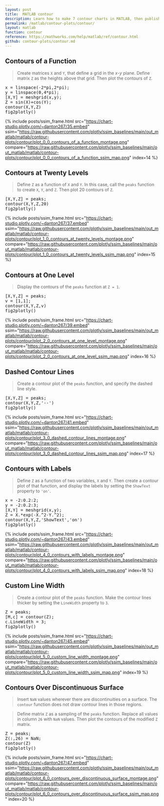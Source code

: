 ```yaml
---
layout: post
title:  MATLAB contour
description: Learn how to make 7 contour charts in MATLAB, then publish them to the Web with Plotly.
permalink: /matlab/contour-plots/contour/
layout: matlab
function: contour
reference: https://mathworks.com/help/matlab/ref/contour.html
github: contour-plots/contour.md
---
```


## Contours of a Function

> Create matrices `X` and `Y`, that define a grid in the *x*-*y* plane. Define matrix `Z` as the heights above that grid. Then plot the contours of `Z`.

<pre class="mcode">x = linspace(-2*pi,2*pi);
y = linspace(0,4*pi);
[X,Y] = meshgrid(x,y);
Z = sin(X)+cos(Y);
contour(X,Y,Z)
fig2plotly()</pre>
{% include posts/ssim_frame.html 
  src="https://chart-studio.plotly.com/~danton267/35.embed" 
  ssim="https://raw.githubusercontent.com/plotly/ssim_baselines/main/out_matlab/matlab/contour-plots/contour/plot_0_0_contours_of_a_function_montage.png" 
  compare="https://raw.githubusercontent.com/plotly/ssim_baselines/main/out_matlab/matlab/contour-plots/contour/plot_0_0_contours_of_a_function_ssim_map.png" 
  index=14
%}



<!--------------------- EXAMPLE BREAK ------------------------->

## Contours at Twenty Levels

> Define `Z` as a function of `X` and `Y`. In this case, call the `peaks` function to create `X`, `Y`, and `Z`. Then plot 20 contours of `Z`.

<pre class="mcode">[X,Y,Z] = peaks;
contour(X,Y,Z,20)
fig2plotly()</pre>
{% include posts/ssim_frame.html 
  src="https://chart-studio.plotly.com/~danton267/37.embed" 
  ssim="https://raw.githubusercontent.com/plotly/ssim_baselines/main/out_matlab/matlab/contour-plots/contour/plot_1_0_contours_at_twenty_levels_montage.png" 
  compare="https://raw.githubusercontent.com/plotly/ssim_baselines/main/out_matlab/matlab/contour-plots/contour/plot_1_0_contours_at_twenty_levels_ssim_map.png" 
  index=15
%}



<!--------------------- EXAMPLE BREAK ------------------------->

## Contours at One Level

> Display the contours of the `peaks` function at `Z = 1`.

<pre class="mcode">[X,Y,Z] = peaks;
v = [1,1];
contour(X,Y,Z,v)
fig2plotly()</pre>
{% include posts/ssim_frame.html 
  src="https://chart-studio.plotly.com/~danton267/39.embed" 
  ssim="https://raw.githubusercontent.com/plotly/ssim_baselines/main/out_matlab/matlab/contour-plots/contour/plot_2_0_contours_at_one_level_montage.png" 
  compare="https://raw.githubusercontent.com/plotly/ssim_baselines/main/out_matlab/matlab/contour-plots/contour/plot_2_0_contours_at_one_level_ssim_map.png" 
  index=16
%}



<!--------------------- EXAMPLE BREAK ------------------------->

## Dashed Contour Lines

> Create a contour plot of the `peaks` function, and specify the dashed line style.

<pre class="mcode">[X,Y,Z] = peaks;
contour(X,Y,Z,'--')
fig2plotly()</pre>
{% include posts/ssim_frame.html 
  src="https://chart-studio.plotly.com/~danton267/41.embed" 
  ssim="https://raw.githubusercontent.com/plotly/ssim_baselines/main/out_matlab/matlab/contour-plots/contour/plot_3_0_dashed_contour_lines_montage.png" 
  compare="https://raw.githubusercontent.com/plotly/ssim_baselines/main/out_matlab/matlab/contour-plots/contour/plot_3_0_dashed_contour_lines_ssim_map.png" 
  index=17
%}



<!--------------------- EXAMPLE BREAK ------------------------->

## Contours with Labels

> Define `Z` as a function of two variables, `X` and `Y`. Then create a contour plot of that function, and display the labels by setting the `ShowText` property to `'on'`.

<pre class="mcode">x = -2:0.2:2;
y = -2:0.2:3;
[X,Y] = meshgrid(x,y);
Z = X.*exp(-X.^2-Y.^2);
contour(X,Y,Z,'ShowText','on')
fig2plotly()</pre>
{% include posts/ssim_frame.html 
  src="https://chart-studio.plotly.com/~danton267/43.embed" 
  ssim="https://raw.githubusercontent.com/plotly/ssim_baselines/main/out_matlab/matlab/contour-plots/contour/plot_4_0_contours_with_labels_montage.png" 
  compare="https://raw.githubusercontent.com/plotly/ssim_baselines/main/out_matlab/matlab/contour-plots/contour/plot_4_0_contours_with_labels_ssim_map.png" 
  index=18
%}



<!--------------------- EXAMPLE BREAK ------------------------->

## Custom Line Width

> Create a contour plot of the `peaks` function. Make the contour lines thicker by setting the `LineWidth` property to `3`. 

<pre class="mcode">Z = peaks;
[M,c] = contour(Z);
c.LineWidth = 3;
fig2plotly()</pre>
{% include posts/ssim_frame.html 
  src="https://chart-studio.plotly.com/~danton267/45.embed" 
  ssim="https://raw.githubusercontent.com/plotly/ssim_baselines/main/out_matlab/matlab/contour-plots/contour/plot_5_0_custom_line_width_montage.png" 
  compare="https://raw.githubusercontent.com/plotly/ssim_baselines/main/out_matlab/matlab/contour-plots/contour/plot_5_0_custom_line_width_ssim_map.png" 
  index=19
%}



<!--------------------- EXAMPLE BREAK ------------------------->

## Contours Over Discontinuous Surface

> Insert `NaN` values wherever there are discontinuities on a surface. The `contour` function does not draw contour lines in those regions.

> Define matrix `Z` as a sampling of the `peaks` function. Replace all values in column `26` with `NaN` values. Then plot the contours of the modified `Z` matrix.

<pre class="mcode">Z = peaks;
Z(:,26) = NaN;
contour(Z)
fig2plotly()</pre>
{% include posts/ssim_frame.html 
  src="https://chart-studio.plotly.com/~danton267/47.embed" 
  ssim="https://raw.githubusercontent.com/plotly/ssim_baselines/main/out_matlab/matlab/contour-plots/contour/plot_6_0_contours_over_discontinuous_surface_montage.png" 
  compare="https://raw.githubusercontent.com/plotly/ssim_baselines/main/out_matlab/matlab/contour-plots/contour/plot_6_0_contours_over_discontinuous_surface_ssim_map.png" 
  index=20
%}



<!--------------------- EXAMPLE BREAK ------------------------->

